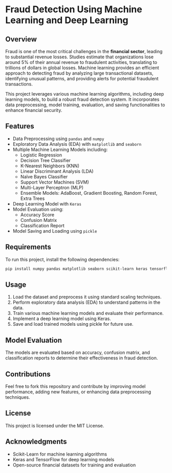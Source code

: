 # Fraud Detection Using Machine Learning and Deep Learning

## Overview
Fraud is one of the most critical challenges in the **financial sector**, leading to substantial revenue losses. Studies estimate that organizations lose around 5% of their annual revenue to fraudulent activities, translating to trillions of dollars in global losses. Machine learning provides an efficient approach to detecting fraud by analyzing large transactional datasets, identifying unusual patterns, and providing alerts for potential fraudulent transactions. 

This project leverages various machine learning algorithms, including deep learning models, to build a robust fraud detection system. It incorporates data preprocessing, model training, evaluation, and saving functionalities to enhance financial security.

## Features
- Data Preprocessing using `pandas` and `numpy`
- Exploratory Data Analysis (EDA) with `matplotlib` and `seaborn`
- Multiple Machine Learning Models including:
  - Logistic Regression
  - Decision Tree Classifier
  - K-Nearest Neighbors (KNN)
  - Linear Discriminant Analysis (LDA)
  - Naïve Bayes Classifier
  - Support Vector Machines (SVM)
  - Multi-Layer Perceptron (MLP)
  - Ensemble Models: AdaBoost, Gradient Boosting, Random Forest, Extra Trees
- Deep Learning Model with `Keras`
- Model Evaluation using:
  - Accuracy Score
  - Confusion Matrix
  - Classification Report
- Model Saving and Loading using `pickle`

## Requirements
To run this project, install the following dependencies:
```bash
pip install numpy pandas matplotlib seaborn scikit-learn keras tensorflow
```

## Usage
1. Load the dataset and preprocess it using standard scaling techniques.
2. Perform exploratory data analysis (EDA) to understand patterns in the data.
3. Train various machine learning models and evaluate their performance.
4. Implement a deep learning model using Keras.
5. Save and load trained models using pickle for future use.


## Model Evaluation
The models are evaluated based on accuracy, confusion matrix, and classification reports to determine their effectiveness in fraud detection.

## Contributions
Feel free to fork this repository and contribute by improving model performance, adding new features, or enhancing data preprocessing techniques.

## License
This project is licensed under the MIT License.

## Acknowledgments
- Scikit-Learn for machine learning algorithms
- Keras and TensorFlow for deep learning models
- Open-source financial datasets for training and evaluation
